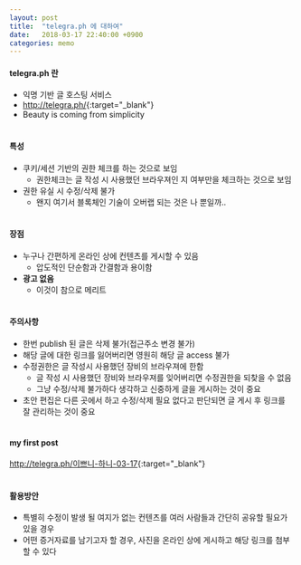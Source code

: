 ```yaml
---
layout: post
title:  "telegra.ph 에 대하여"
date:   2018-03-17 22:40:00 +0900
categories: memo
---
```

#### telegra.ph 란
* 익명 기반 글 호스팅 서비스
* <http://telegra.ph/>{:target="_blank"}
* Beauty is coming from simplicity
<br><br>

#### 특성
* 쿠키/세션 기반의 권한 체크를 하는 것으로 보임
  * 권한체크는 글 작성 시 사용했던 브라우져인 지 여부만을 체크하는 것으로 보임
* 권한 유실 시 수정/삭제 불가
  * 왠지 여기서 블록체인 기술이 오버랩 되는 것은 나 뿐일까..
<br><br>

#### 장점
* 누구나 간편하게 온라인 상에 컨텐츠를 게시할 수 있음
  * 압도적인 단순함과 간결함과 용이함
* **광고 없음**
  * 이것이 참으로 메리트
<br><br>

#### 주의사항
* 한번 publish 된 글은 삭제 불가(접근주소 변경 불가)
* 해당 글에 대한 링크를 잃어버리면 영원히 해당 글 access 불가
* 수정권한은 글 작성시 사용했던 장비의 브라우져에 한함
  * 글 작성 시 사용했던 장비와 브라우져를 잊어버리면 수정권한을 되찾을 수 없음
  * 그냥 수정/삭제 불가하다 생각하고 신중하게 글을 게시하는 것이 중요
* 초안 편집은 다른 곳에서 하고 수정/삭제 필요 없다고 판단되면 글 게시 후 링크를 잘 관리하는 것이 중요
<br><br>

#### my first post
<http://telegra.ph/이쁘니-하니-03-17>{:target="_blank"}
<br><br>

#### 활용방안
* 특별히 수정이 발생 될 여지가 없는 컨텐츠를 여러 사람들과 간단히 공유할 필요가 있을 경우
* 어떤 증거자료를 남기고자 할 경우, 사진을 온라인 상에 게시하고 해당 링크를 첨부할 수 있다
